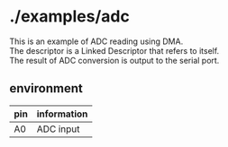 # ./examples/adc

This is an example of ADC reading using DMA.  
The descriptor is a Linked Descriptor that refers to itself.  
The result of ADC conversion is output to the serial port.  

## environment

| pin | information |
| -- | -- |
| A0  | ADC input |
